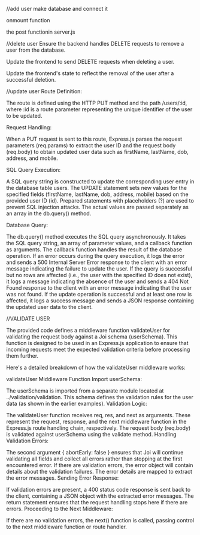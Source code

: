 //add user
make database and connect it

onmount function

the post functionin server.js


//delete user
Ensure the backend handles DELETE requests to remove a user from the database.

Update the frontend to send DELETE requests when deleting a user.

Update the frontend's state to reflect the removal of the user after a successful deletion.


//update user
Route Definition:

The route is defined using the HTTP PUT method and the path /users/:id, where :id is a route parameter representing the unique identifier of the user to be updated.

Request Handling:

When a PUT request is sent to this route, Express.js parses the request parameters (req.params) to extract the user ID and the request body (req.body) to obtain updated user data such as firstName, lastName, dob, address, and mobile.

SQL Query Execution:

A SQL query string is constructed to update the corresponding user entry in the database table users. The UPDATE statement sets new values for the specified fields (firstName, lastName, dob, address, mobile) based on the provided user ID (id).
Prepared statements with placeholders (?) are used to prevent SQL injection attacks. The actual values are passed separately as an array in the db.query() method.

Database Query:

The db.query() method executes the SQL query asynchronously. It takes the SQL query string, an array of parameter values, and a callback function as arguments.
The callback function handles the result of the database operation. If an error occurs during the query execution, it logs the error and sends a 500 Internal Server Error response to the client with an error message indicating the failure to update the user.
If the query is successful but no rows are affected (i.e., the user with the specified ID does not exist), it logs a message indicating the absence of the user and sends a 404 Not Found response to the client with an error message indicating that the user was not found.
If the update operation is successful and at least one row is affected, it logs a success message and sends a JSON response containing the updated user data to the client.


//VALIDATE USER

The provided code defines a middleware function validateUser for validating the request body against a Joi schema (userSchema). This function is designed to be used in an Express.js application to ensure that incoming requests meet the expected validation criteria before processing them further.

Here's a detailed breakdown of how the validateUser middleware works:

validateUser Middleware Function
Import userSchema:

The userSchema is imported from a separate module located at ../validation/validation.
This schema defines the validation rules for the user data (as shown in the earlier examples).
Validation Logic:

The validateUser function receives req, res, and next as arguments. These represent the request, response, and the next middleware function in the Express.js route handling chain, respectively.
The request body (req.body) is validated against userSchema using the validate method.
Handling Validation Errors:

The second argument { abortEarly: false } ensures that Joi will continue validating all fields and collect all errors rather than stopping at the first encountered error.
If there are validation errors, the error object will contain details about the validation failures.
The error details are mapped to extract the error messages.
Sending Error Response:

If validation errors are present, a 400 status code response is sent back to the client, containing a JSON object with the extracted error messages.
The return statement ensures that the request handling stops here if there are errors.
Proceeding to the Next Middleware:

If there are no validation errors, the next() function is called, passing control to the next middleware function or route handler.